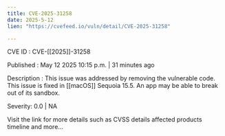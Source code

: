 ```yaml
---
title: CVE-2025-31258
date: 2025-5-12
lien: "https://cvefeed.io/vuln/detail/CVE-2025-31258"

---
```


CVE ID : CVE-[[2025]]-31258

Published :  May 12
2025
10:15 p.m. | 31 minutes ago

Description : This issue was addressed by removing the vulnerable code. This issue is fixed in [[macOS]] Sequoia 15.5. An app may be able to break out of its sandbox.

Severity: 0.0 | NA

Visit the link for more details
such as CVSS details
affected products
timeline
and more...
